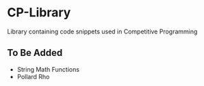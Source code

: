 # CP-Library

Library containing code snippets used in Competitive Programming

## To Be Added

- String Math Functions
- Pollard Rho
